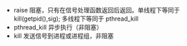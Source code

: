 


- raise  阻塞，只有在信号处理函数返回后返回。单线程下等同于kill(getpid(),sig); 多线程下等同于 pthread_kill
- pthread_kill 异步执行（非阻塞）
- kill 发送信号到进程或进程组，非阻塞